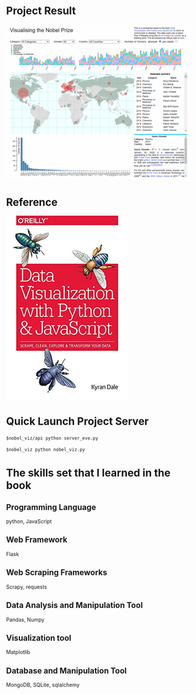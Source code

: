 # Project Result
![Visualising the Nobel Prize](./img/Visualising_the_Nobel_Prize.png)
# Reference
![Reference](./img/Data_Visualization_with_Python_and_JavaScript.jpg)
# Quick Launch Project Server
`$nobel_viz/api python server_eve.py`

`$nobel_viz python nobel_viz.py`
# The skills set that I learned in the book
## Programming Language
python, JavaScript
## Web Framework
Flask
## Web Scraping Frameworks
Scrapy, requests
## Data Analysis and Manipulation Tool
Pandas, Numpy
## Visualization tool
Matplotlib
## Database and Manipulation Tool
MongoDB, SQLite, sqlalchemy
